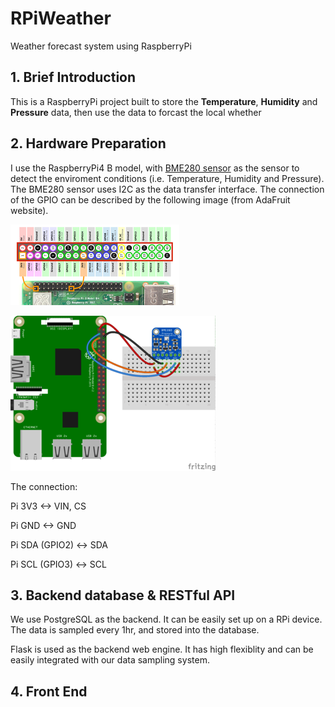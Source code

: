 # RPiWeather
Weather forecast system using RaspberryPi

## 1. Brief Introduction
This is a RaspberryPi project built to store the **Temperature**, **Humidity** and **Pressure** data, then use the data to forcast the local whether

## 2. Hardware Preparation
I use the RaspberryPi4 B model, with [BME280 sensor](https://learn.adafruit.com/adafruit-bme280-humidity-barometric-pressure-temperature-sensor-breakout/python-circuitpython-test) as the sensor to detect the enviroment conditions (i.e. Temperature, Humidity and Pressure). The BME280 sensor uses I2C as the data transfer interface. The connection of the GPIO can be described by the following image (from AdaFruit website).

![rpi_gpio.png](./imgs/Raspberry-Pi-GPIO-Header-with-Photo.png)

![BME280.png](./imgs/adafruit_products_rpi_bme280_i2c_s.png)

The connection:

Pi 3V3 <-> VIN, CS

Pi GND <-> GND

Pi SDA (GPIO2) <-> SDA

Pi SCL (GPIO3) <-> SCL


## 3. Backend database & RESTful API

We use PostgreSQL as the backend. It can be easily set up on a RPi device. The data is sampled every 1hr, and stored into the database. 

Flask is used as the backend web engine. It has high flexiblity and can be easily integrated with our data sampling system.

## 4. Front End
